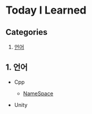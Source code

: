 # Today I Learned
## Categories
1. [언어](#언어)   

## 1. 언어
* Cpp
    * [NameSpace](Language/C%2B%2B/namespace.md)   


* Unity